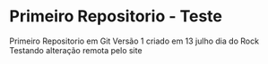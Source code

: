# Primeiro Repositorio - Teste
 Primeiro Repositorio em Git
Versão 1 criado em 13 julho dia do Rock
Testando alteração remota pelo site
